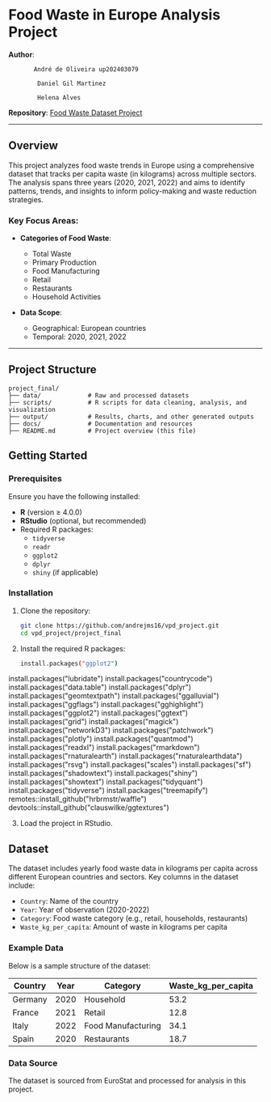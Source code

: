 # Food Waste in Europe Analysis Project  

**Author**: 
           
           André de Oliveira up202403079

            Daniel Gil Martinez
            
            Helena Alves
            
**Repository**: [Food Waste Dataset Project](https://github.com/andrejms16/vpd_project/tree/main/project_final)  

---

## Overview  

This project analyzes food waste trends in Europe using a comprehensive dataset that tracks per capita waste (in kilograms) across multiple sectors. The analysis spans three years (2020, 2021, 2022) and aims to identify patterns, trends, and insights to inform policy-making and waste reduction strategies.

### Key Focus Areas:  
- **Categories of Food Waste**:  
  - Total Waste  
  - Primary Production  
  - Food Manufacturing  
  - Retail  
  - Restaurants  
  - Household Activities  

- **Data Scope**:  
  - Geographical: European countries  
  - Temporal: 2020, 2021, 2022  

---

## Project Structure  

```plaintext
project_final/
├── data/             # Raw and processed datasets
├── scripts/          # R scripts for data cleaning, analysis, and visualization
├── output/           # Results, charts, and other generated outputs
├── docs/             # Documentation and resources
├── README.md         # Project overview (this file)
```
## Getting Started  

### Prerequisites  
Ensure you have the following installed:  
- **R** (version ≥ 4.0.0)  
- **RStudio** (optional, but recommended)  
- Required R packages:  
  - `tidyverse`  
  - `readr`  
  - `ggplot2`  
  - `dplyr`  
  - `shiny` (if applicable)  

### Installation  
1. Clone the repository:  
   ```bash
   git clone https://github.com/andrejms16/vpd_project.git
   cd vpd_project/project_final

2. Install the required R packages:
   ```bash
   install.packages("ggplot2")
install.packages("lubridate")
install.packages("countrycode")
install.packages("data.table")
install.packages("dplyr")
install.packages("geomtextpath")
install.packages("ggalluvial")
install.packages("ggflags")
install.packages("gghighlight")
install.packages("ggplot2")
install.packages("ggtext")
install.packages("grid")
install.packages("magick")
install.packages("networkD3")
install.packages("patchwork")
install.packages("plotly")
install.packages("quantmod") 
install.packages("readxl")
install.packages("rmarkdown")
install.packages("rnaturalearth")
install.packages("rnaturalearthdata")
install.packages("rsvg")
install.packages("scales")
install.packages("sf")
install.packages("shadowtext")
install.packages("shiny")
install.packages("showtext")
install.packages("tidyquant")
install.packages("tidyverse")
install.packages("treemapify")
remotes::install_github("hrbrmstr/waffle")
devtools::install_github("clauswilke/ggtextures")

3. Load the project in RStudio.

## Dataset  

The dataset includes yearly food waste data in kilograms per capita across different European countries and sectors. Key columns in the dataset include:  

- `Country`: Name of the country  
- `Year`: Year of observation (2020-2022)  
- `Category`: Food waste category (e.g., retail, households, restaurants)  
- `Waste_kg_per_capita`: Amount of waste in kilograms per capita  

### Example Data  

Below is a sample structure of the dataset:  

| Country      | Year | Category             | Waste_kg_per_capita |  
|--------------|------|----------------------|---------------------|  
| Germany      | 2020 | Household            | 53.2                |  
| France       | 2021 | Retail               | 12.8                |  
| Italy        | 2022 | Food Manufacturing   | 34.1                |  
| Spain        | 2020 | Restaurants          | 18.7                |  

### Data Source  
The dataset is sourced from EuroStat and processed for analysis in this project.  
